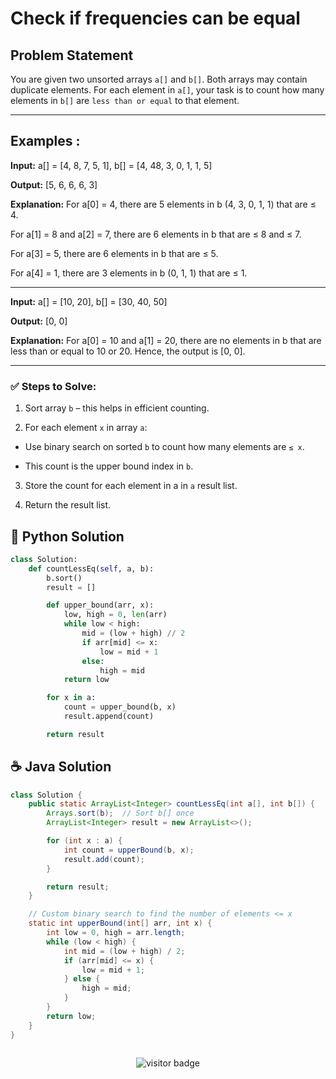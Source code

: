 # Check if frequencies can be equal

## Problem Statement
You are given two unsorted arrays `a[]` and `b[]`. Both arrays may contain duplicate elements. For each element in `a[]`, your task is to count how many elements in `b[]` are `less than or equal` to that element.

---

## **Examples :**

**Input:** a[] = [4, 8, 7, 5, 1], b[] = [4, 48, 3, 0, 1, 1, 5]

**Output:** [5, 6, 6, 6, 3]

**Explanation:** 
For a[0] = 4, there are 5 elements in b (4, 3, 0, 1, 1) that are ≤ 4.

For a[1] = 8 and a[2] = 7, there are 6 elements in b that are ≤ 8 and ≤ 7.

For a[3] = 5, there are 6 elements in b that are ≤ 5.

For a[4] = 1, there are 3 elements in b (0, 1, 1) that are ≤ 1.

---

**Input:** a[] = [10, 20], b[] = [30, 40, 50]

**Output:** [0, 0]

**Explanation:** For a[0] = 10 and a[1] = 20, there are no elements in b that are less than or equal to 10 or 20. Hence, the output is [0, 0].


---

### **✅ Steps to Solve:**

1. Sort array `b` – this helps in efficient counting.

2. For each element `x` in array `a`:

  - Use binary search on sorted `b` to count how many elements are `≤ x`.

  - This count is the upper bound index in `b`.

3. Store the count for each element in a in `a` result list.

4. Return the result list.




## 🐍 Python Solution

```python
class Solution:
    def countLessEq(self, a, b):
        b.sort() 
        result = []

        def upper_bound(arr, x):
            low, high = 0, len(arr)
            while low < high:
                mid = (low + high) // 2
                if arr[mid] <= x:
                    low = mid + 1
                else:
                    high = mid
            return low 

        for x in a:
            count = upper_bound(b, x)
            result.append(count)

        return result

```
## ☕️ Java Solution

```java
class Solution {
    public static ArrayList<Integer> countLessEq(int a[], int b[]) {
        Arrays.sort(b);  // Sort b[] once
        ArrayList<Integer> result = new ArrayList<>();

        for (int x : a) {
            int count = upperBound(b, x);
            result.add(count);
        }

        return result;
    }

    // Custom binary search to find the number of elements <= x
    static int upperBound(int[] arr, int x) {
        int low = 0, high = arr.length;
        while (low < high) {
            int mid = (low + high) / 2;
            if (arr[mid] <= x) {
                low = mid + 1;
            } else {
                high = mid;
            }
        }
        return low;
    }
}



```
<p align="center">
  <img src="https://visitor-badge.laobi.icu/badge?page_id=second-largest-problem" alt="visitor badge"/>

</p>

